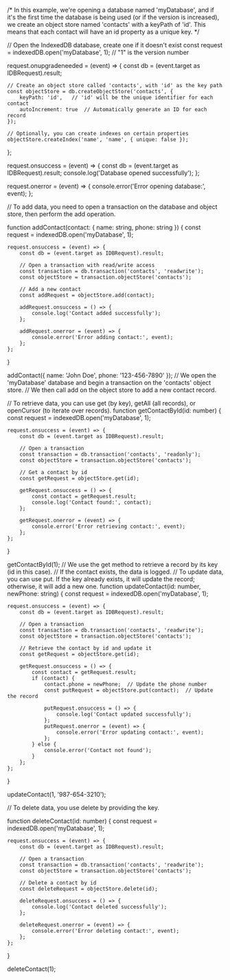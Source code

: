 /*
In this example, we're opening a database named 'myDatabase', 
and if it's the first time the database is being used (or if the version is increased), 
we create an object store named 'contacts' with a keyPath of 'id'. 
This means that each contact will have an id property as a unique key.
*/

// Open the IndexedDB database, create one if it doesn't exist
const request = indexedDB.open('myDatabase', 1);  // "1" is the version number

request.onupgradeneeded = (event) => {
    const db = (event.target as IDBRequest).result;
    
    // Create an object store called 'contacts', with 'id' as the key path
    const objectStore = db.createObjectStore('contacts', {
        keyPath: 'id',   // 'id' will be the unique identifier for each contact
        autoIncrement: true  // Automatically generate an ID for each record
    });
    
    // Optionally, you can create indexes on certain properties
    objectStore.createIndex('name', 'name', { unique: false });
};

request.onsuccess = (event) => {
    const db = (event.target as IDBRequest).result;
    console.log('Database opened successfully');
};

request.onerror = (event) => {
    console.error('Error opening database:', event);
};

// To add data, you need to open a transaction on the database and object store, then perform the add operation.

function addContact(contact: { name: string, phone: string }) {
    const request = indexedDB.open('myDatabase', 1);

    request.onsuccess = (event) => {
        const db = (event.target as IDBRequest).result;
        
        // Open a transaction with read/write access
        const transaction = db.transaction('contacts', 'readwrite');
        const objectStore = transaction.objectStore('contacts');

        // Add a new contact
        const addRequest = objectStore.add(contact);

        addRequest.onsuccess = () => {
            console.log('Contact added successfully');
        };

        addRequest.onerror = (event) => {
            console.error('Error adding contact:', event);
        };
    };
}

addContact({ name: 'John Doe', phone: '123-456-7890' });
// We open the 'myDatabase' database and begin a transaction on the 'contacts' object store.
// We then call add on the object store to add a new contact record.

// To retrieve data, you can use get (by key), getAll (all records), or openCursor (to iterate over records).
function getContactById(id: number) {
    const request = indexedDB.open('myDatabase', 1);

    request.onsuccess = (event) => {
        const db = (event.target as IDBRequest).result;
        
        // Open a transaction
        const transaction = db.transaction('contacts', 'readonly');
        const objectStore = transaction.objectStore('contacts');
        
        // Get a contact by id
        const getRequest = objectStore.get(id);
        
        getRequest.onsuccess = () => {
            const contact = getRequest.result;
            console.log('Contact found:', contact);
        };

        getRequest.onerror = (event) => {
            console.error('Error retrieving contact:', event);
        };
    };
}

getContactById(1);
// We use the get method to retrieve a record by its key (id in this case).
// If the contact exists, the data is logged.
// To update data, you can use put. If the key already exists, it will update the record; otherwise, it will add a new one.
function updateContact(id: number, newPhone: string) {
    const request = indexedDB.open('myDatabase', 1);

    request.onsuccess = (event) => {
        const db = (event.target as IDBRequest).result;

        // Open a transaction
        const transaction = db.transaction('contacts', 'readwrite');
        const objectStore = transaction.objectStore('contacts');

        // Retrieve the contact by id and update it
        const getRequest = objectStore.get(id);

        getRequest.onsuccess = () => {
            const contact = getRequest.result;
            if (contact) {
                contact.phone = newPhone;  // Update the phone number
                const putRequest = objectStore.put(contact);  // Update the record

                putRequest.onsuccess = () => {
                    console.log('Contact updated successfully');
                };
                putRequest.onerror = (event) => {
                    console.error('Error updating contact:', event);
                };
            } else {
                console.error('Contact not found');
            }
        };
    };
}

updateContact(1, '987-654-3210');

// To delete data, you use delete by providing the key.

function deleteContact(id: number) {
    const request = indexedDB.open('myDatabase', 1);

    request.onsuccess = (event) => {
        const db = (event.target as IDBRequest).result;

        // Open a transaction
        const transaction = db.transaction('contacts', 'readwrite');
        const objectStore = transaction.objectStore('contacts');

        // Delete a contact by id
        const deleteRequest = objectStore.delete(id);

        deleteRequest.onsuccess = () => {
            console.log('Contact deleted successfully');
        };

        deleteRequest.onerror = (event) => {
            console.error('Error deleting contact:', event);
        };
    };
}

deleteContact(1);
